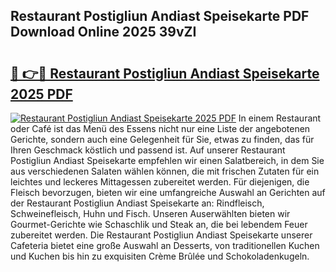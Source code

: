 ## Restaurant Postigliun Andiast Speisekarte PDF Download Online 2025 39vZI

# <h2><a href="http://gc9m6n9.nevu.top/?p=Restaurant+Postigliun+Andiast+Speisekarte">🔗 👉🔴 Restaurant Postigliun Andiast Speisekarte 2025 PDF</a></h2>

[![Restaurant Postigliun Andiast Speisekarte 2025 PDF](https://i.imgur.com/dBaPXMq.png)](http://gc9m6n9.nevu.top/?p=Restaurant+Postigliun+Andiast+Speisekarte)
In einem Restaurant oder Café ist das Menü des Essens nicht nur eine Liste der angebotenen Gerichte, sondern auch eine Gelegenheit für Sie, etwas zu finden, das für Ihren Geschmack köstlich und passend ist. Auf unserer Restaurant Postigliun Andiast Speisekarte empfehlen wir einen Salatbereich, in dem Sie aus verschiedenen Salaten wählen können, die mit frischen Zutaten für ein leichtes und leckeres Mittagessen zubereitet werden. Für diejenigen, die Fleisch bevorzugen, bieten wir eine umfangreiche Auswahl an Gerichten auf der Restaurant Postigliun Andiast Speisekarte an: Rindfleisch, Schweinefleisch, Huhn und Fisch. Unseren Auserwählten bieten wir Gourmet-Gerichte wie Schaschlik und Steak an, die bei lebendem Feuer zubereitet werden. Die Restaurant Postigliun Andiast Speisekarte unserer Cafeteria bietet eine große Auswahl an Desserts, von traditionellen Kuchen und Kuchen bis hin zu exquisiten Crème Brûlée und Schokoladenkugeln.
